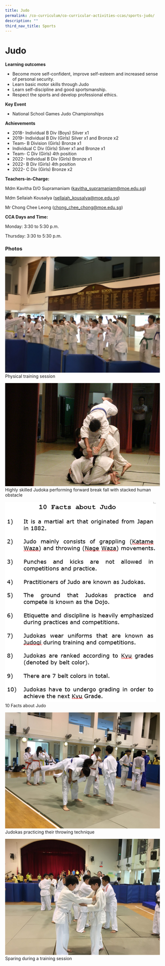 ```yaml
---
title: Judo
permalink: /co-curriculum/co-curricular-activities-ccas/sports-judo/
description: ""
third_nav_title: Sports
---
```

# **Judo**

**Learning outcomes**

*   Become more self-confident, improve self-esteem and increased sense of personal security.
*   Learn basic motor skills through Judo
*   Learn self-discipline and good sportsmanship.
*   Respect the sports and develop professional ethics.

**Key Event**

*   National School Games Judo Championships

**Achievements**

*   2018- Individual B Div (Boys) Silver x1
*   2019- Individual B Div (Girls) Silver x1 and Bronze x2
*   Team- B Division (Girls) Bronze x1
*   Individual C Div (Girls) Silver x1 and Bronze x1
*   Team- C Div (Girls) 4th position
*   2022- Individual B Div (Girls) Bronze x1
*   2022- B Div (Girls) 4th position
*   2022- C Div (Girls) Bronze x2

**Teachers-in-Charge:**

Mdm Kavitha D/O Supramaniam ([kavitha\_supramaniam@moe.edu.sg](mailto:kavitha_supramaniam@moe.edu.sg))

Mdm Sellaiah Kousalya ([sellaiah\_kousalya@moe.edu.sg](mailto:sellaiah_kousalya@moe.edu.sg))

Mr Chong Chee Leong ([chong\_chee\_chong@moe.edu.sg](mailto:chong_chee_chong@moe.edu.sg))

**CCA Days and Time:**

Monday: 3:30 to 5:30 p.m.

Thursday: 3:30 to 5:30 p.m.

### Photos

![](/images/Photo-1-6.jpg)
Physical training session

![](/images/Photo-5-7-scaled.jpg)
Highly skilled Judoka performing forward break fall with stacked human obstacle

![](/images/Photo-4.png)
10 Facts about Judo

![](/images/Photo-3-6.jpg)
Judokas practicing their throwing technique

![](/images/Photo-2-6.jpg)
Sparing during a training session